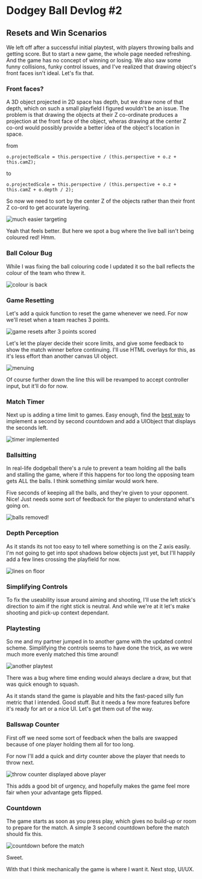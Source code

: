 # Dodgey Ball Devlog #2

## Resets and Win Scenarios

We left off after a successful initial playtest, with players throwing balls and getting score. But to start a new game, the whole page needed refreshing. And the game has no concept of winning or losing. We also saw some funny collisions, funky control issues, and I've realized that drawing object's front faces isn't ideal. Let's fix that.

### Front faces?
A 3D object projected in 2D space has depth, but we draw none of that depth, which on such a small playfield I figured wouldn't be an issue. The problem is that drawing the objects at their Z co-ordinate produces a projection at the front face of the object, wheras drawing at the center Z co-ord would possibly provide a better idea of the object's location in space.

from

`o.projectedScale = this.perspective / (this.perspective + o.z + this.camZ);`

to

`o.projectedScale = this.perspective / (this.perspective + o.z + this.camZ + o.depth / 2);`

So now we need to sort by the center Z of the objects rather than their front Z co-ord to get accurate layering.

![much easier targeting](img/blog/v-easy-throws.gif)

Yeah that feels better. But here we spot a bug where the live ball isn't being coloured red! Hmm.

### Ball Colour Bug

While I was fixing the ball colouring code I updated it so the ball reflects the colour of the team who threw it.

![colour is back](img/blog/colour-fix.gif)

### Game Resetting

Let's add a quick function to reset the game whenever we need. For now we'll reset when a team reaches 3 points.

![game resets after 3 points scored](img/blog/reset.gif)

Let's let the player decide their score limits, and give some feedback to show the match winner before continuing. I'll use HTML overlays for this, as it's less effort than another canvas UI object.

![menuing](img/blog/menuing.gif)

Of course further down the line this will be revamped to accept controller input, but it'll do for now.

### Match Timer

Next up is adding a time limit to games. Easy enough, find the [best way](https://gist.github.com/jakearchibald/cb03f15670817001b1157e62a076fe95) to implement a second by second countdown and add a UIObject that displays the seconds left.

![timer implemented](img/blog/timer.gif)

### Ballsitting

In real-life dodgeball there's a rule to prevent a team holding all the balls and stalling the game, where if this happens for too long the opposing team gets ALL the balls. I think something similar would work here.

Five seconds of keeping all the balls, and they're given to your opponent. Nice! Just needs some sort of feedback for the player to understand what's going on.

![balls removed!](img/blog/ballswap.gif)

### Depth Perception

As it stands its not too easy to tell where something is on the Z axis easily. I'm not going to get into spot shadows below objects just yet, but I'll happily add a few lines crossing the playfield for now.

![lines on floor](img/blog/floorlines.gif)

### Simplifying Controls

To fix the useability issue around aiming and shooting, I'll use the left stick's direction to aim if the right stick is neutral. And while we're at it let's make shooting and pick-up context dependant.

### Playtesting

So me and my partner jumped in to another game with the updated control scheme. Simplifying the controls seems to have done the trick, as we were much more evenly matched this time around!

![another playtest](img/blog/playtest2-3.gif)

There was a bug where time ending would always declare a draw, but that was quick enough to squash.

As it stands stand the game is playable and hits the fast-paced silly fun metric that I intended. Good stuff. But it needs a few more features before it's ready for art or a nice UI. Let's get them out of the way.

### Ballswap Counter

First off we need some sort of feedback when the balls are swapped because of one player holding them all for too long.

For now I'll add a quick and dirty counter above the player that needs to throw next.

![throw counter displayed above player](img/blog/throw-counter.gif)

This adds a good bit of urgency, and hopefully makes the game feel more fair when your advantage gets flipped.


### Countdown

The game starts as soon as you press play, which gives no build-up or room to prepare for the match. A simple 3 second countdown before the match should fix this.

![countdown before the match](img/blog/countdown.gif)

Sweet.

With that I think mechanically the game is where I want it. Next stop, UI/UX.